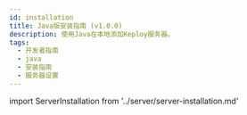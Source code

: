 ```yaml
---
id: installation
title: Java版安装指南 (v1.0.0)
description: 使用Java在本地添加Keploy服务器。
tags:
  - 开发者指南
  - java
  - 安装指南
  - 服务器设置
---
```


import ServerInstallation from '../server/server-installation.md'

<ServerInstallation/>